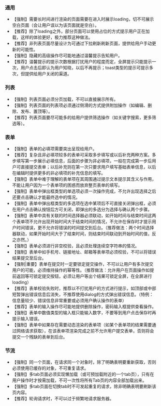 ### 通用
- 【强制】需要长时间进行渲染的页面需要在进入时展示loading，切不可展示空白页面（会让用户误以为该页面就是空白）。
- 【推荐】除了loading之外，部分页面可以使用占位的方式提示用户正在加载，这样的体验更好，极力推荐这种做法。
- 【推荐】非列表页面尽量设计为可通过下拉刷新刷新页面，提供给用户手动更新的可能性。
- 【强制】隐藏的高级操作尽可能地通过温馨提示告知用户。
- 【推荐】温馨提示的提示次数根据打扰用户的程度而定，全屏提示只能提示一次，用户点击后即认为用户知晓，以后不再提示；toast类型的提示可提示多次，但提供给用户关闭的渠道。


### 列表
- 【强制】列表页面必须分页加载，不可以直接展示所有。
- 【强制】列表页面的列表项必须通过侧滑的方式提供附加操作（如编辑、删除、发布、置顶等）。
- 【推荐】列表页面要尽可能多的给用户提供筛选操作（如关键字搜索，更多筛选等）。

###  表单

- 【强制】表单的必填项需要突出呈现给用户。
- 【推荐】复杂且非必填项较多的表单可采取多步填写或以后补充两种方案。多步填写第一步展示必填信息，后面的步骤为非必填项，一般在完成第一步后用户可直接提交表单；以后补充则在第一次只要求用户填写基础表单信息，以后在编辑时提供更多的非必填项的补充信息的填写。
- 【强制】表单中难于理解的表单项在其周围通过提示文本提示其含义与作用，不能让用户因为一个表单项的困惑而放弃整页表单的填写。
- 【强制】表单中弹出框类型的单选项必须一次操作完成，不允许出现选择之后还要点击确认才能最终选中的情况。
- 【强制】表单中弹出框类型的多选项在选中某项后不可直接关闭弹出框，必须在用户点击确认按钮后方可关闭，即弹出的多选分为选择与确认两个步骤。
- 【强制】表单中具有关联的时间选择器必须联动，如开始时间与结束时间这两个表单项不允许出现开始时间大于结束时间的情况，不允许在保存时才提示用户时间错误，更不允许将错误的时间提交到后台。（推荐做法：两个时间选择器联动，如果开始时间大于了结束时间，则结束时间联动到开始时间的值，反之亦然。）
- 【强制】表单必须进行非空校验，且必须处理连续空字符串的情况。
- 【强制】表单中如手机号、链接地址、邮箱等表单项必须校验，不可以将错误结果提交至后台。
- 【强制|重要】表单在提交时一定要锁定提交操作，不可以让用户有多次提交用户的可能，必须维持操作的幂等性。（推荐做法：允许用户在页面操作如提前返回等可锁定提交按钮，必须让用户等出个结果可锁定全屏，在全屏进行loading）
- 【推荐】表单校验失败时，推荐以不打扰用户的方式进行提示，如顶部或中部短暂弹出错误信息后消失，不推荐使用dialog的方式弹出错误信息。（特例：信息量较少、错误信息非常重要或必须用户确认操作的表单）
- 【推荐】表单的输入操作尽可能地提供删除操作，密码输入框提供查看操作。
- 【强制】表单中数值类型的输入框只能输入数字，不要等到用户点击保存时再提示输入错误。
- 【强制】表单中如果存在需要动态渲染的表单项（如某个表单项的结果需要通过网络请求获取），在该表单项渲染完成之前不允许用户提交表单，否则将会提交一个残缺的表单到后台。

### 节流
- 【强制】同一个页面，在请求同一个对象时，除了明确表明要重新获取，否则必须使用已缓存的对象，不可重复请求。
- 【强制】多tab页面必须实现懒加载（或可预加载附近的一个tab页），只有在用户操作时才按需加载，不可一次性将所有Tab页的内容全部加载出来。
- 【强制】多tab页面在切换tab时不可发起重复的请求，除非明确表明要刷新该页内容。
- 【推荐】轮询请求时，不可以过于频繁地请求服务器。